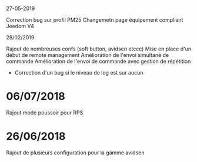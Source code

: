 27-05-2019

Correction bug sur profil PM25
Changemetn page équipement compliant Jeedom V4

28/02/2019

Rajout de nombreuses confs (soft button, avidsen etccc)
Mise en place d'un début de remote management
Amélioration de l'envoi simultané de commande
Amélioration de l'envoi de commande avec gestion de répétition

- Correction d'un bug si le niveau de log est sur aucun

# 06/07/2018

Rajout mode poussoir pour RPS

# 26/06/2018

Rajout de plusieurs configuration pour la gamme avidsen